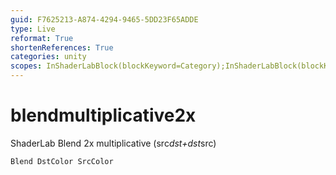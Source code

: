 ```yaml
---
guid: F7625213-A874-4294-9465-5DD23F65ADDE
type: Live
reformat: True
shortenReferences: True
categories: unity
scopes: InShaderLabBlock(blockKeyword=Category);InShaderLabBlock(blockKeyword=SubShader);InShaderLabBlock(blockKeyword=Pass)
---
```


# blendmultiplicative2x

ShaderLab Blend 2x multiplicative (src*dst+dst*src)

```
Blend DstColor SrcColor
```